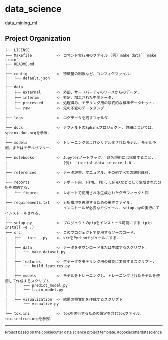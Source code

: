 data_science
==============================

data_mining_ml

Project Organization
------------

    ├── LICENSE
    ├── Makefile           <- コマンド実行用のファイル (例)`make data` `make train`
    ├── README.md          
    │
    ├── config             <- 特徴量の制限など、コンフィグファイル.
    │   └── default.json   
    │
    ├── data
    │   ├── external       <- 外部、サードパーティのソースからのデータ.
    │   ├── interim        <- 暫定、加工された中間データ.
    │   ├── processed      <- 処理済み、モデリング用の最終的な標準データセット.
    │   └── raw            <- 元の不変のデータダンプ.
    │
    ├── logs               <- ログデータを残すフォルダ.
    │
    ├── docs               <- デフォルトのSphinxプロジェクト. 詳細については、sphinx-doc.orgを参照.
    │
    ├── models             <- トレーニングおよびシリアル化されたモデル、モデル予測、またはモデルサマリー.
    │
    ├── notebooks          <- Jupyterノートブック。 命名規則には採番すること.
    │                         (例)　`initial_data_science_1.0`.
    │
    ├── references         <- データ辞書、マニュアル、その他すべての説明資料.
    │
    ├── reports            <- レポート用. HTML、PDF、LaTeXなどとして生成された分析を格納する.
    │   └── figures        <- レポートで使用される生成されたグラフィックと図
    │
    ├── requirements.txt   <- 分析環境を再現するための要件ファイル, 
    │                         インストールが必要なモジュール. setup.pyの実行にてインストールされる.
    │
    ├── setup.py           <- プロジェクトのpipをインストール可能にする (pip install -e .)
    ├── src                <- このプロジェクトで使用するソースコード.
    │   ├── __init__.py    <- srcをPythonモジュールにする. 
    │   │
    │   ├── data           <- データをダウンロードまたは生成するスクリプト.
    │   │   └── make_dataset.py
    │   │
    │   ├── features       <- 生データをモデリング用の機能に変換するスクリプト.
    │   │   └── build_features.py
    │   │
    │   ├── models         <- モデルをトレーニングし、トレーニングされたモデルを使用して作成するスクリプト
    │   │   ├── predict_model.py
    │   │   └── train_model.py
    │   │
    │   └── visualization  <- 結果の視覚化を作成するスクリプト
    │       └── visualize.py
    │
    └── tox.ini            <- toxを実行するための設定を含むtoxファイル. tox.testrun.orgを参照.


--------

<p><small>Project based on the <a target="_blank" href="https://drivendata.github.io/cookiecutter-data-science/">cookiecutter data science project template</a>. #cookiecutterdatascience</small></p>
